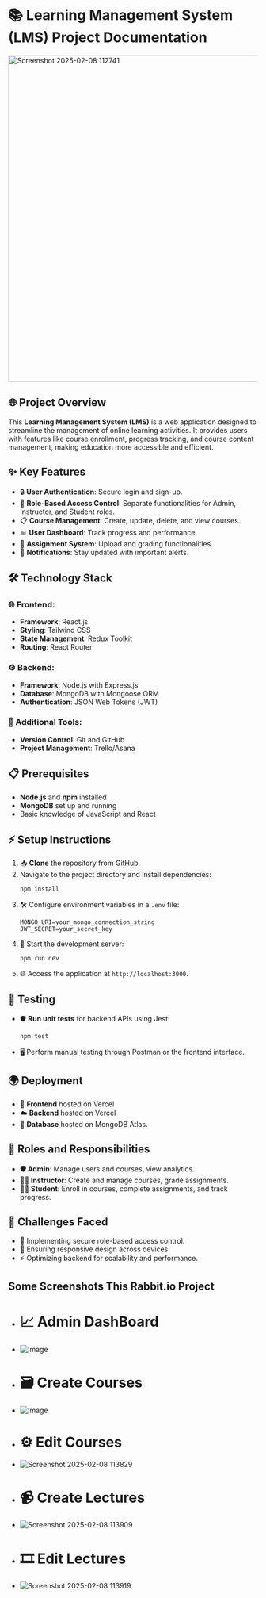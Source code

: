 # 📚 Learning Management System (LMS) Project Documentation
<img width="659" alt="Screenshot 2025-02-08 112741" src="https://github.com/user-attachments/assets/e71547af-c9e0-44fb-8d82-4c0f2aa1903b" />

##  🌐 Project Overview
This **Learning Management System (LMS)** is a web application designed to streamline the management of online learning activities. It provides users with features like course enrollment, progress tracking, and course content management, making education more accessible and efficient.

## ✨ Key Features
- 🔒 **User Authentication**: Secure login and sign-up.
- 🔑 **Role-Based Access Control**: Separate functionalities for Admin, Instructor, and Student roles.
- 📋 **Course Management**: Create, update, delete, and view courses.
- 📊 **User Dashboard**: Track progress and performance.
- 📝 **Assignment System**: Upload and grading functionalities.
- 🔔 **Notifications**: Stay updated with important alerts.

## 🛠️ Technology Stack
### 🌐 Frontend:
- **Framework**: React.js
- **Styling**: Tailwind CSS
- **State Management**: Redux Toolkit
- **Routing**: React Router

### ⚙️ Backend:
- **Framework**: Node.js with Express.js
- **Database**: MongoDB with Mongoose ORM
- **Authentication**: JSON Web Tokens (JWT)

### 📂 Additional Tools:
- **Version Control**: Git and GitHub
- **Project Management**: Trello/Asana

## 📋 Prerequisites
- **Node.js** and **npm** installed
- **MongoDB** set up and running
- Basic knowledge of JavaScript and React

## ⚡ Setup Instructions
1. 📥 **Clone** the repository from GitHub.
2. Navigate to the project directory and install dependencies:
   ```bash
   npm install
   ```
3. 🛠️ Configure environment variables in a `.env` file:
   ```env
   MONGO_URI=your_mongo_connection_string
   JWT_SECRET=your_secret_key
   ```
4. 🚀 Start the development server:
   ```bash
   npm run dev
   ```
5. 🌐 Access the application at `http://localhost:3000`.

## 🧪 Testing
- 🛡️ **Run unit tests** for backend APIs using Jest:
  ```bash
  npm test
  ```
- 🖥️ Perform manual testing through Postman or the frontend interface.

## 🌍 Deployment
- 🌟 **Frontend** hosted on Vercel
- ☁️ **Backend** hosted on Vercel
- 💾 **Database** hosted on MongoDB Atlas.

## 👥 Roles and Responsibilities
- **🛡️ Admin**: Manage users and courses, view analytics.
- **👩‍🏫 Instructor**: Create and manage courses, grade assignments.
- **👨‍🎓 Student**: Enroll in courses, complete assignments, and track progress.

## 🤔 Challenges Faced
- 🔐 Implementing secure role-based access control.
- 📱 Ensuring responsive design across devices.
- ⚡ Optimizing backend for scalability and performance.

## Some Screenshots This Rabbit.io Project

- # 📈 Admin DashBoard 
- ![image](https://github.com/user-attachments/assets/0bbc85ee-14a3-402c-92eb-da59fbb83f81)
- # 🗃️ Create Courses
- ![image](https://github.com/user-attachments/assets/e742b40a-4100-4dcb-a315-f7dcc92bfdbb)
- # ⚙️ Edit Courses
- ![Screenshot 2025-02-08 113829](https://github.com/user-attachments/assets/632d1bd1-c878-403c-8af1-c1e06790046d)
- # 📹 Create Lectures 
- ![Screenshot 2025-02-08 113909](https://github.com/user-attachments/assets/b78de1a2-5851-4ec6-be7e-bb539b3043fd)
- # 🎞️ Edit Lectures
- ![Screenshot 2025-02-08 113919](https://github.com/user-attachments/assets/9260f8d2-9976-4b2d-aacc-f9948bde97ce)




